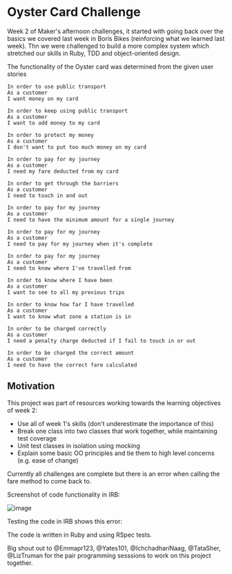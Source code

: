 # Oyster Card Challenge 

Week 2 of Maker's afternoon challenges, it started with going back over the basics we covered last week in Boris Bikes (reinforcing what we learned last week). Thn we were challenged to build a more complex system which stretched our skills in Ruby, TDD and object-oriented design.

The functionality of the Oyster card was determined from the given user stories

```
In order to use public transport
As a customer
I want money on my card

In order to keep using public transport
As a customer
I want to add money to my card

In order to protect my money
As a customer
I don't want to put too much money on my card

In order to pay for my journey
As a customer
I need my fare deducted from my card

In order to get through the barriers
As a customer
I need to touch in and out

In order to pay for my journey
As a customer
I need to have the minimum amount for a single journey

In order to pay for my journey
As a customer
I need to pay for my journey when it's complete

In order to pay for my journey
As a customer
I need to know where I've travelled from

In order to know where I have been
As a customer
I want to see to all my previous trips

In order to know how far I have travelled
As a customer
I want to know what zone a station is in

In order to be charged correctly
As a customer
I need a penalty charge deducted if I fail to touch in or out

In order to be charged the correct amount
As a customer
I need to have the correct fare calculated
```

## Motivation

This project was part of resources working towards the learning objectives of week 2:

- Use all of week 1's skills (don't underestimate the importance of this)
- Break one class into two classes that work together, while maintaining test coverage
- Unit test classes in isolation using mocking
- Explain some basic OO principles and tie them to high level concerns (e.g. ease of change)

Currently all challenges are complete but there is an error when calling the fare method to come back to.

Screenshot of code functionality in IRB: 

![image](https://user-images.githubusercontent.com/30720508/110967298-210b2b80-834e-11eb-842f-87982958801c.png)


Testing the code in IRB shows this error:

The code is written in Ruby and using RSpec tests.

Big shout out to @Emmapr123, @Yates101, @IchchadhariNaag, @TataSher, @LizTruman for the pair programming sesssions to work on this project together.

